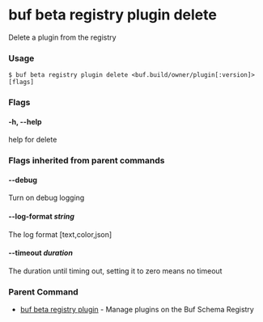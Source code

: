 # buf beta registry plugin delete

Delete a plugin from the registry

### Usage

```console
$ buf beta registry plugin delete <buf.build/owner/plugin[:version]> [flags]
```

### Flags

#### \-h, --help

help for delete

### Flags inherited from parent commands

#### \--debug

Turn on debug logging

#### \--log-format _string_

The log format \[text,color,json\]

#### \--timeout _duration_

The duration until timing out, setting it to zero means no timeout

### Parent Command

- [buf beta registry plugin](../) - Manage plugins on the Buf Schema Registry
